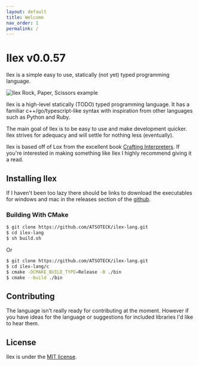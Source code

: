 ```yaml
---
layout: default
title: Welcome
nav_order: 1
permalink: /
---
```



# Ilex v0.0.57
Ilex is a simple easy to use, statically (not yet) typed programming language.

![Ilex Rock, Paper, Scissors example](/img/RPS.png)

Ilex is a high-level statically (TODO) typed programming language. It has a familiar c++/go/typescript-like syntax with inspiration from other languages such as Python and Ruby.

The main goal of Ilex is to be easy to use and make development quicker. Ilex strives for adequacy and will settle for nothing less (eventually).

Ilex is based off of Lox from the excellent book [Crafting Interpreters](https://craftinginterpreters.com/).
If you're interested in making something like Ilex I highly recommend giving it a read.

## Installing Ilex
If I haven't been too lazy there should be links to download the executables for windows and mac in the releases section of the [github](https://github.com/ATSOTECK/ilex-lang).

### Building With CMake

```bash
$ git clone https://github.com/ATSOTECK/ilex-lang.git
$ cd ilex-lang
$ sh build.sh
```

Or

```bash
$ git clone https://github.com/ATSOTECK/ilex-lang.git
$ cd ilex-lang/c
$ cmake -DCMAKE_BUILD_TYPE=Release -B ./bin 
$ cmake --build ./bin
```

## Contributing
The language isn't really ready for contributing at the moment. However if you have ideas for the language or suggestions for included libraries I'd like to hear them.

## License
Ilex is under the [MIT license](https://github.com/dictu-lang/Dictu/blob/master/LICENSE).

